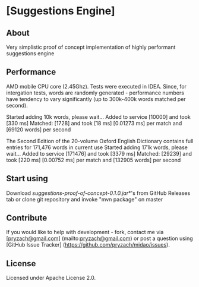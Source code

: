 # [Suggestions Engine]

## About

Very simplistic proof of concept implementation of highly performant suggestions engine

## Performance

AMD mobile CPU core (2.45Ghz). Tests were executed in IDEA. Since, for intergation tests, words are randomly generated - performance numbers have tendency to vary significantly (up to 300k-400k words matched per second).

Started adding 10k words, please wait...
Added to service [10000] and took [330 ms]
Matched: [1728] and took [18 ms] [0.01273 ms] per match and [69120 words] per second

The Second Edition of the 20-volume  Oxford English Dictionary contains full entries for 171,476 words in current use
Started adding 171k words, please wait...
Added to service [171476] and took [3379 ms]
Matched: [29239] and took [220 ms] [0.00752 ms] per match and [132905 words] per second
## Start using

Download **suggestions-proof-of-concept-0.1.0*.jar**'s from GitHub Releases tab or clone git repository and invoke "mvn package" on master

## Contribute

If you would like to help with development - fork, contact me via [pryzach@gmail.com] (mailto:pryzach@gmail.com) or post a question using [GitHub Issue Tracker] (https://github.com/pryzach/midao/issues).

## License

Licensed under Apache License 2.0.